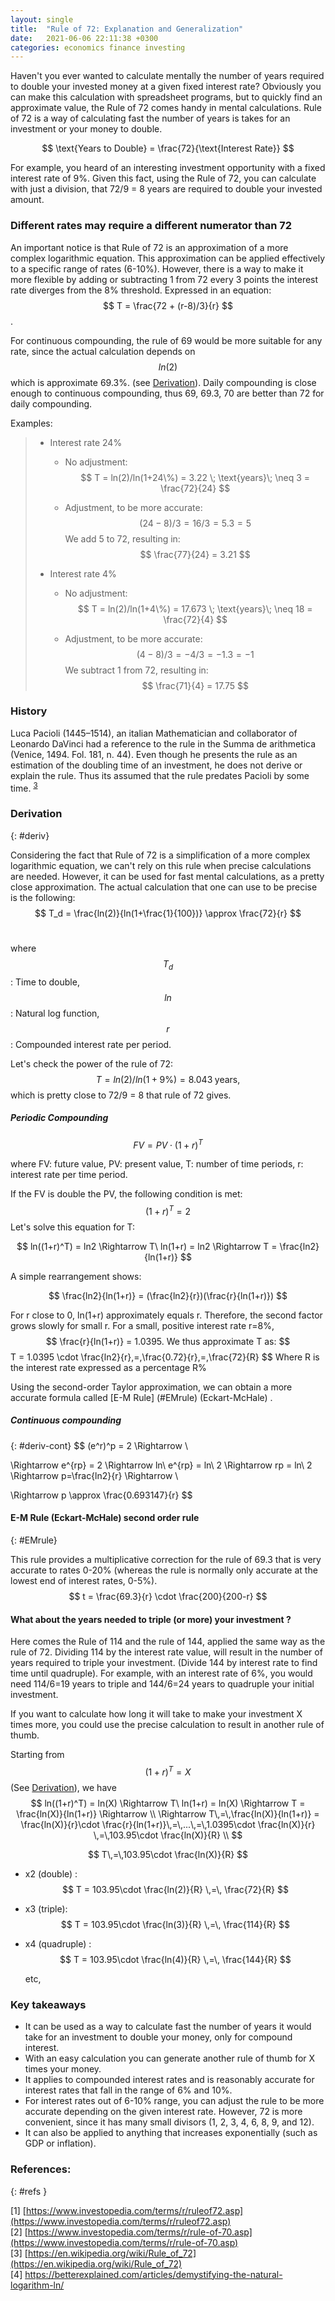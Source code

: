 ```yaml
---
layout: single
title:  "Rule of 72: Explanation and Generalization"
date:   2021-06-06 22:11:38 +0300
categories: economics finance investing
---
```


Haven't you ever wanted to calculate mentally the number of years required to double your invested money at a given fixed interest rate?
Obviously you can make this calculation with spreadsheet programs, but to quickly find an approximate value, the Rule of 72 comes handy in mental calculations. Rule of 72 is a way of calculating fast the number of years is takes for an investment or your money to double.
	  
$$
\text{Years to Double} = \frac{72}{\text{Interest Rate}}
$$


For example, you heard of an interesting investment opportunity with a fixed interest rate of 9%. Given this fact, using the Rule of 72, you can calculate with just a division, that 72/9 = 8 years are required to double your invested amount.



### Different rates may require a different numerator than 72

An important notice is that Rule of 72 is an approximation of a more complex logarithmic equation. This approximation can be applied effectively to a specific range of rates (6-10%). However, there is a way to make it more flexible by adding or subtracting 1 from 72 every 3 points the interest rate diverges from the 8% threshold. Expressed in an equation: $$ T = \frac{72 + (r-8)/3}{r} $$.

For continuous compounding, the rule of 69 would be more suitable for any rate, since the actual calculation depends on $$ln(2)$$ which is approximate 69.3%. (see [Derivation](#deriv-cont)). Daily compounding is close enough to continuous compounding, thus 69, 69.3, 70 are better than 72 for daily compounding.

Examples:

> - Interest rate 24%
>
>   - No adjustment: 
>     $$
>     T = ln(2)/ln(1+24\%) = 3.22 \; \text{years}\; \neq 3 = \frac{72}{24}
>     $$
>
>
>   - Adjustment, to be more accurate:
>     $$
>     (24-8)/3 = 16/3 = 5.3 = 5
>     $$
>     We add 5 to 72, resulting in: 
>     $$
>     \frac{77}{24} = 3.21
>     $$
>
>
> - Interest rate 4%
>
>   - No adjustment: 
>     $$
>     T = ln(2)/ln(1+4\%) = 17.673 \; \text{years}\; \neq 18 = \frac{72}{4}
>     $$
>
>
>   - Adjustment, to be more accurate:
>     $$
>     (4-8)/3 = -4/3 = -1.3 = -1
>     $$
>     We subtract 1 from 72, resulting in: 
>     $$
>     \frac{71}{4} = 17.75
>     $$



### History

Luca Pacioli (1445–1514), an italian Mathematician and collaborator of Leonardo DaVinci had a reference to the rule in the Summa de arithmetica (Venice, 1494. Fol. 181, n. 44). Even though he presents the rule as an estimation of the doubling time of an investment, he does not derive or explain the rule. Thus its assumed that the rule predates Pacioli by some time. <sup>[3](#refs)</sup>



### Derivation

{: #deriv}

Considering the fact that Rule of 72 is a simplification of a more complex logarithmic equation, we can't rely on this rule when precise calculations are needed. However, it can be used for fast mental calculations, as a pretty close approximation.
The actual calculation that one can use to be precise is the following:
$$
Τ_d = \frac{ln(2)}{ln(1+\frac{1}{100})} \approx \frac{72}{r}
$$
 <br>

where $$T_d$$: Time to double, $$ln$$: Natural log function, $$r$$ : Compounded interest rate per period.

Let's check the power of the rule of 72:
$$
T = ln(2)/ln(1+9\%) = 8.043 \;\text{years,}
$$
which is pretty close to 72/9 = 8 that rule of 72 gives.



##### Periodic Compounding

$$
FV = PV \cdot (1+r)^T
$$

where FV: future value, PV: present value, T: number of time periods, r: interest rate per time period.

If the FV is double the PV, the following condition is met:
$$
(1+r)^T = 2
$$
Let's solve this equation for T:


$$
ln((1+r)^T) = ln2 \Rightarrow  T\ ln(1+r) = ln2 \Rightarrow  T = \frac{ln2}{ln(1+r)}
$$


A simple rearrangement  shows:


$$
\frac{ln2}{ln(1+r)} = (\frac{ln2}{r})(\frac{r}{ln(1+r)})
$$

For r close to 0, ln(1+r) approximately equals r. Therefore, the second factor grows slowly for small r.  For a small, positive interest rate r=8%, $$ \frac{r}{ln(1+r)} = 1.0395. We thus approximate T as:
$$
T = 1.0395 \cdot \frac{ln2}{r}\,=\,\frac{0.72}{r}\,=\,\frac{72}{R}
$$
Where R is the interest rate expressed as a percentage R%

Using the second-order Taylor approximation, we can obtain a more accurate formula called [E-M Rule] (#EMrule) (Eckart-McHale) .

##### Continuous compounding

{: #deriv-cont}
$$
(e^r)^p = 2 \Rightarrow  \\

 \Rightarrow  e^{rp} = 2 \Rightarrow ln\ e^{rp} = ln\ 2 \Rightarrow rp = ln\ 2 \Rightarrow  p=\frac{ln2}{r} \Rightarrow  \\

\Rightarrow  p \approx \frac{0.693147}{r}
$$




#### E-M Rule (Eckart-McHale) second order rule

{: #EMrule}

This rule provides a multiplicative correction for the rule of 69.3 that is very accurate to rates 0-20% (whereas the rule is normally only accurate at the lowest end of interest rates, 0-5%).
$$
t = \frac{69.3}{r} \cdot \frac{200}{200-r}
$$



#### What about the years needed to triple (or more) your investment ?

Here comes the Rule of 114 and the rule of 144, applied the same way as the rule of 72. Dividing 114 by the interest rate value, will result in the number of years required to triple your investment. (Divide 144 by interest rate to find time until quadruple). For example, with an interest rate of 6%, you would need 114/6=19 years to triple and 144/6=24 years to quadruple your initial investment.

 If you want to calculate how long it will take to make your investment X times more, you could use the precise calculation to result in another rule of thumb.

Starting from  $$ (1+r)^T = X $$ (See [Derivation](#deriv)), we have 
$$
ln((1+r)^T) = ln(X) \Rightarrow  T\ ln(1+r) = ln(X) \Rightarrow  T = \frac{ln(X)}{ln(1+r)} \Rightarrow \\
\Rightarrow T\,=\,\frac{ln(X)}{ln(1+r)} = \frac{ln(X)}{r}\cdot \frac{r}{ln(1+r)}\,=\,...\,=\,1.0395\cdot \frac{ln(X)}{r} \,=\,103.95\cdot \frac{ln(X)}{R} \\
$$

$$
T\,=\,103.95\cdot \frac{ln(X)}{R}
$$



- x2 (double) : $$ T = 103.95\cdot \frac{ln(2)}{R} \,=\, \frac{72}{R} $$

- x3 (triple): $$ T = 103.95\cdot \frac{ln(3)}{R} \,=\, \frac{114}{R} $$

- x4 (quadruple) : $$ T = 103.95\cdot \frac{ln(4)}{R} \,=\, \frac{144}{R} $$

   etc,

  


### Key takeaways 

- It can be used as a way to calculate fast the number of years it would take for an investment to double your money, only for compound interest.
- With an easy calculation you can generate another rule of thumb for X times your money.
- It applies to compounded interest rates and is reasonably accurate for interest rates that fall in the range of 6% and 10%.
- For interest rates out of 6-10% range, you can adjust the rule to be more accurate depending on the given interest rate. However, 72 is more convenient, since it has many small divisors (1, 2, 3, 4, 6, 8, 9, and 12).
- It can also be applied to anything that increases exponentially (such as GDP or inflation).

### References: 
{: #refs }

[1] [https://www.investopedia.com/terms/r/ruleof72.asp](https://www.investopedia.com/terms/r/ruleof72.asp) <br>
[2] [https://www.investopedia.com/terms/r/rule-of-70.asp](https://www.investopedia.com/terms/r/rule-of-70.asp) <br>
[3] [https://en.wikipedia.org/wiki/Rule_of_72](https://en.wikipedia.org/wiki/Rule_of_72) <br>[4] https://betterexplained.com/articles/demystifying-the-natural-logarithm-ln/ <br>

